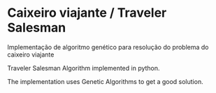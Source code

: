 # Caixeiro viajante / Traveler Salesman
Implementação de algoritmo genético para resolução do problema do caixeiro viajante

Traveler Salesman Algorithm implemented in python.

The implementation uses Genetic Algorithms to get a good solution.


